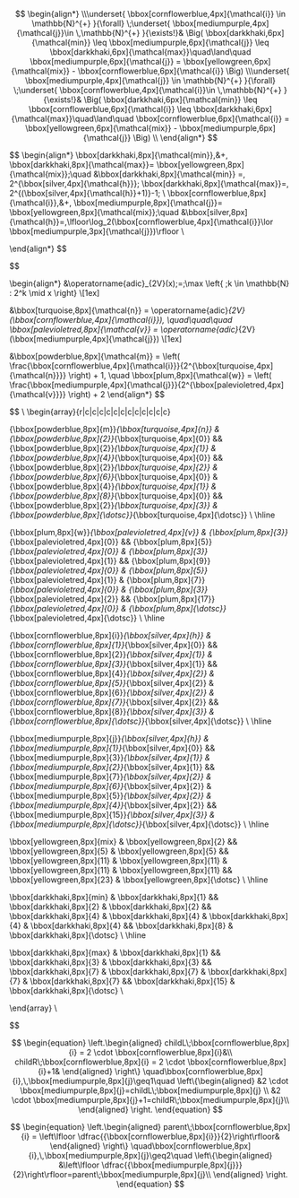 $$
\begin{align*}
  \\\underset{ \bbox[cornflowerblue,4px]{\mathcal{i}} \in \mathbb{N}^{+} }{\forall}
  \;\underset{ \bbox[mediumpurple,4px]{\mathcal{j}}\in \,\mathbb{N}^{+}  }{\exists!}& 
  \Big(
  \bbox[darkkhaki,6px]{\mathcal{min}} \leq 
  \bbox[mediumpurple,6px]{\mathcal{j}} \leq
  \bbox[darkkhaki,6px]{\mathcal{max}}\quad\land\quad
  \bbox[mediumpurple,6px]{\mathcal{j}} =
  \bbox[yellowgreen,6px]{\mathcal{mix}} -
  \bbox[cornflowerblue,6px]{\mathcal{i}}
  \Big)
  \\\underset{ \bbox[mediumpurple,4px]{\mathcal{j}} \in \mathbb{N}^{+} }{\forall}
  \;\underset{ \bbox[cornflowerblue,4px]{\mathcal{i}}\in \,\mathbb{N}^{+} }{\exists!}& 
  \Big(
  \bbox[darkkhaki,6px]{\mathcal{min}} \leq 
  \bbox[cornflowerblue,6px]{\mathcal{i}} \leq
  \bbox[darkkhaki,6px]{\mathcal{max}}\quad\land\quad
  \bbox[cornflowerblue,6px]{\mathcal{i}} =
  \bbox[yellowgreen,6px]{\mathcal{mix}} -
  \bbox[mediumpurple,6px]{\mathcal{j}}
  \Big)
  \\ 
\end{align*}
$$

$$
\begin{align*}
  \bbox[darkkhaki,8px]{\mathcal{min}}\,&+\,
  \bbox[darkkhaki,8px]{\mathcal{max}}=
  \bbox[yellowgreen,8px]{\mathcal{mix}}\;\quad
  &\bbox[darkkhaki,8px]{\mathcal{min}} =\, 2^{\bbox[silver,4px]{\mathcal{h}}}\; 
  \bbox[darkkhaki,8px]{\mathcal{max}}=\, 2^{(\bbox[silver,4px]{\mathcal{h}}+1)}-1\; 
  \\
  \bbox[cornflowerblue,8px]{\mathcal{i}}\,&+\,
  \bbox[mediumpurple,8px]{\mathcal{j}}=
  \bbox[yellowgreen,8px]{\mathcal{mix}}\;\quad
  &\bbox[silver,8px]{\mathcal{h}}=\,\lfloor\log_2(\bbox[cornflowerblue,4px]{\mathcal{i}}\lor
  \bbox[mediumpurple,3px]{\mathcal{j}})\rfloor
  \\
  
  \end{align*}
  $$

$$

\begin{align*}
&\operatorname{adic}_{2V}(x)\;=\;\max \left\{ \;k \in \mathbb{N} : 2^k \mid x \right\} \\[1ex]

&\bbox[turquoise,8px]{\mathcal{n}} = \operatorname{adic}_{2V}(\bbox[cornflowerblue,4px]{\mathcal{i}}), \quad\quad\quad
\bbox[palevioletred,8px]{\mathcal{v}} = \operatorname{adic}_{2V}(\bbox[mediumpurple,4px]{\mathcal{j}}) \\[1ex]

&\bbox[powderblue,8px]{\mathcal{m}} = \left( \frac{\bbox[cornflowerblue,4px]{\mathcal{i}}}{2^{\bbox[turquoise,4px]{\mathcal{n}}}} \right) + 1, \quad
\bbox[plum,8px]{\mathcal{w}} = \left( \frac{\bbox[mediumpurple,4px]{\mathcal{j}}}{2^{\bbox[palevioletred,4px]{\mathcal{v}}}} \right) + 2
\end{align*}
$$

  $$
  \\
  \begin{array}{r|c|c|c|c|c|c|c|c|c|c|c|c} 
  
  {\bbox[powderblue,8px]{m}}_{\bbox[turquoise,4px]{n}} & 
  {\bbox[powderblue,8px]{2}}_{\bbox[turquoise,4px]{0}} && 
  {\bbox[powderblue,8px]{2}}_{\bbox[turquoise,4px]{1}} & 
  {\bbox[powderblue,8px]{4}}_{\bbox[turquoise,4px]{0}} && 
  {\bbox[powderblue,8px]{2}}_{\bbox[turquoise,4px]{2}} & 
  {\bbox[powderblue,8px]{6}}_{\bbox[turquoise,4px]{0}} & 
  {\bbox[powderblue,8px]{4}}_{\bbox[turquoise,4px]{1}} & 
  {\bbox[powderblue,8px]{8}}_{\bbox[turquoise,4px]{0}} && 
  {\bbox[powderblue,8px]{2}}_{\bbox[turquoise,4px]{3}} & 
  {\bbox[powderblue,8px]{\dotsc}}_{\bbox[turquoise,4px]{\dotsc}} \\ \hline
  
  
  {\bbox[plum,8px]{w}}_{\bbox[palevioletred,4px]{v}} &
  {\bbox[plum,8px]{3}}_{\bbox[palevioletred,4px]{0}}  &&
  {\bbox[plum,8px]{5}}_{\bbox[palevioletred,4px]{0}} &
  {\bbox[plum,8px]{3}}_{\bbox[palevioletred,4px]{1}} &&
  {\bbox[plum,8px]{9}}_{\bbox[palevioletred,4px]{0}} &
  {\bbox[plum,8px]{5}}_{\bbox[palevioletred,4px]{1}} &
  {\bbox[plum,8px]{7}}_{\bbox[palevioletred,4px]{0}} &
  {\bbox[plum,8px]{3}}_{\bbox[palevioletred,4px]{2}} &&
  {\bbox[plum,8px]{17}}_{\bbox[palevioletred,4px]{0}} &
  {\bbox[plum,8px]{\dotsc}}_{\bbox[palevioletred,4px]{\dotsc}} \\ \hline

  {\bbox[cornflowerblue,8px]{i}}_{\bbox[silver,4px]{h}} &
  {\bbox[cornflowerblue,8px]{1}}_{\bbox[silver,4px]{0}} &&
  {\bbox[cornflowerblue,8px]{2}}_{\bbox[silver,4px]{1}} &
  {\bbox[cornflowerblue,8px]{3}}_{\bbox[silver,4px]{1}} &&
  {\bbox[cornflowerblue,8px]{4}}_{\bbox[silver,4px]{2}} &
  {\bbox[cornflowerblue,8px]{5}}_{\bbox[silver,4px]{2}} &
  {\bbox[cornflowerblue,8px]{6}}_{\bbox[silver,4px]{2}} &
  {\bbox[cornflowerblue,8px]{7}}_{\bbox[silver,4px]{2}} &&
  {\bbox[cornflowerblue,8px]{8}}_{\bbox[silver,4px]{3}} &
  {\bbox[cornflowerblue,8px]{\dotsc}}_{\bbox[silver,4px]{\dotsc}} \\ \hline
  
  
  {\bbox[mediumpurple,8px]{j}}_{\bbox[silver,4px]{h}} &
  {\bbox[mediumpurple,8px]{1}}_{\bbox[silver,4px]{0}} &&
  {\bbox[mediumpurple,8px]{3}}_{\bbox[silver,4px]{1}} &
  {\bbox[mediumpurple,8px]{2}}_{\bbox[silver,4px]{1}} &&
  {\bbox[mediumpurple,8px]{7}}_{\bbox[silver,4px]{2}} &
  {\bbox[mediumpurple,8px]{6}}_{\bbox[silver,4px]{2}} &
  {\bbox[mediumpurple,8px]{5}}_{\bbox[silver,4px]{2}} &
  {\bbox[mediumpurple,8px]{4}}_{\bbox[silver,4px]{2}} &&
  {\bbox[mediumpurple,8px]{15}}_{\bbox[silver,4px]{3}} &
  {\bbox[mediumpurple,8px]{\dotsc}}_{\bbox[silver,4px]{\dotsc}} \\ \hline
  
  \bbox[yellowgreen,8px]{mix} & 
  \bbox[yellowgreen,8px]{2} && 
  \bbox[yellowgreen,8px]{5} & 
  \bbox[yellowgreen,8px]{5} && 
  \bbox[yellowgreen,8px]{11} & 
  \bbox[yellowgreen,8px]{11} & 
  \bbox[yellowgreen,8px]{11} & 
  \bbox[yellowgreen,8px]{11} && 
  \bbox[yellowgreen,8px]{23} & 
  \bbox[yellowgreen,8px]{\dotsc} \\ \hline  
  
  \bbox[darkkhaki,8px]{min} & 
  \bbox[darkkhaki,8px]{1} && 
  \bbox[darkkhaki,8px]{2} & 
  \bbox[darkkhaki,8px]{2} && 
  \bbox[darkkhaki,8px]{4} & 
  \bbox[darkkhaki,8px]{4} & 
  \bbox[darkkhaki,8px]{4} & 
  \bbox[darkkhaki,8px]{4} && 
  \bbox[darkkhaki,8px]{8} & 
  \bbox[darkkhaki,8px]{\dotsc} \\ \hline
  
  \bbox[darkkhaki,8px]{max} & 
  \bbox[darkkhaki,8px]{1} && 
  \bbox[darkkhaki,8px]{3} & 
  \bbox[darkkhaki,8px]{3} && 
  \bbox[darkkhaki,8px]{7} & 
  \bbox[darkkhaki,8px]{7} & 
  \bbox[darkkhaki,8px]{7} & 
  \bbox[darkkhaki,8px]{7} && 
  \bbox[darkkhaki,8px]{15} & 
  \bbox[darkkhaki,8px]{\dotsc} \\
  
  \end{array}
  \\
  
$$

$$
\begin{equation}
 \left.\begin{aligned}
        childL\;\bbox[cornflowerblue,8px]{i} = 2  \cdot \bbox[cornflowerblue,8px]{i}&\\
        childR\;\bbox[cornflowerblue,8px]{i} = 2  \cdot \bbox[cornflowerblue,8px]{i}+1&
       \end{aligned}
 \right\}
 \quad\bbox[cornflowerblue,8px]{i},\,\bbox[mediumpurple,8px]{j}\geq1\quad 
\left\{\begin{aligned}
        &2 \cdot \bbox[mediumpurple,8px]{j}=childL\;\bbox[mediumpurple,8px]{j} \\
        &2 \cdot \bbox[mediumpurple,8px]{j}+1=childR\;\bbox[mediumpurple,8px]{j}\\
       \end{aligned}
 \right.
\end{equation}
$$

$$
\begin{equation}
 \left.\begin{aligned}
        parent\;\bbox[cornflowerblue,8px]{i} = \left\lfloor \dfrac{{\bbox[cornflowerblue,8px]{i}}}{2}\right\rfloor&
       \end{aligned}
 \right\}
 \quad\bbox[cornflowerblue,8px]{i},\,\bbox[mediumpurple,8px]{j}\geq2\quad 
\left\{\begin{aligned}
        &\left\lfloor \dfrac{{\bbox[mediumpurple,8px]{j}}}{2}\right\rfloor=parent\;\bbox[mediumpurple,8px]{j}\\
       \end{aligned}
 \right.
\end{equation}
$$


